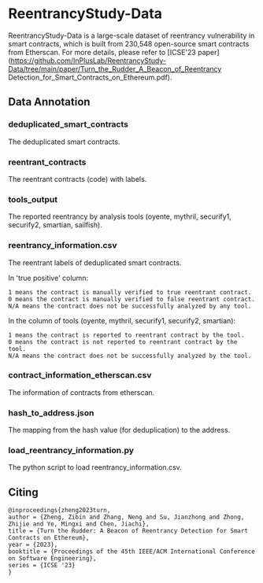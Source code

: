 # ReentrancyStudy-Data

ReentrancyStudy-Data is a large-scale dataset of reentrancy vulnerability in smart contracts, which is built from 230,548 open-source smart contracts from Etherscan. For more details, please refer to [ICSE'23 paper](https://github.com/InPlusLab/ReentrancyStudy-Data/tree/main/paper/Turn_the_Rudder_A_Beacon_of_Reentrancy Detection_for_Smart_Contracts_on_Ethereum.pdf).

## Data Annotation

### deduplicated_smart_contracts
The deduplicated smart contracts.

### reentrant_contracts
The reentrant contracts (code) with labels.

### tools_output
The reported reentrancy by analysis tools (oyente, mythril, securify1, securify2, smartian, sailfish).

### reentrancy_information.csv
The reentrant labels of deduplicated smart contracts.

In 'true positive' column:
```
1 means the contract is manually verified to true reentrant contract.
0 means the contract is manually verified to false reentrant contract.
N/A means the contract does not be successfully analyzed by any tool.
```

In the column of tools (oyente, mythril, securify1, securify2, smartian):
```
1 means the contract is reported to reentrant contract by the tool.
0 means the contract is not reported to reentrant contract by the tool.
N/A means the contract does not be successfully analyzed by the tool.
```

### contract_information_etherscan.csv
The information of contracts from etherscan.

### hash_to_address.json
The mapping from the hash value (for deduplication) to the address.

### load_reentrancy_information.py
The python script to load reentrancy_information.csv.

## Citing
```
@inproceedings{zheng2023turn,
author = {Zheng, Zibin and Zhang, Neng and Su, Jianzhong and Zhong, Zhijie and Ye, Mingxi and Chen, Jiachi},
title = {Turn the Rudder: A Beacon of Reentrancy Detection for Smart Contracts on Ethereum},
year = {2023},
booktitle = {Proceedings of the 45th IEEE/ACM International Conference on Software Engineering},
series = {ICSE '23}
}
```